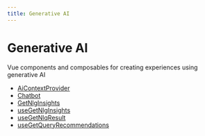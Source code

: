```yaml
---
title: Generative AI
---
```


# Generative AI

Vue components and composables for creating experiences using generative AI

- [AiContextProvider](class.AiContextProvider.md) <Badge type="beta" text="Beta" />
- [Chatbot](class.Chatbot.md) <Badge type="beta" text="Beta" />
- [GetNlgInsights](class.GetNlgInsights.md) <Badge type="beta" text="Beta" />
- [useGetNlgInsights](function.useGetNlgInsights.md) <Badge type="beta" text="Beta" />
- [useGetNlqResult](function.useGetNlqResult.md) <Badge type="beta" text="Beta" />
- [useGetQueryRecommendations](function.useGetQueryRecommendations.md) <Badge type="beta" text="Beta" />
